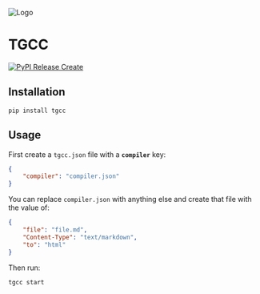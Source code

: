 ![Logo](assets/favicon.png)<br>
# TGCC
[![PyPI Release Create](https://github.com/TechGeeks-Dev/tgcc/actions/workflows/Release-Create.yaml/badge.svg)](https://github.com/TechGeeks-Dev/tgcc/actions/workflows/Release-Create.yaml)<br>

## Installation

```shell
pip install tgcc
```

## Usage

First create a `tgcc.json` file with a **`compiler`** key:
```json
{
    "compiler": "compiler.json"
}
```
You can replace `compiler.json` with anything else and create that file with the value of:

```json
{
    "file": "file.md",
    "Content-Type": "text/markdown",
    "to": "html"
}
```

Then run:
```shell
tgcc start
```